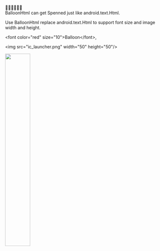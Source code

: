 🎈🎈🎈🎈🎈🎈  
BalloonHtml can get Spenned just like android.text.Html.

Use BalloonHtml replace android.text.Html to support font size and image width and height. 
 
\<font color="red" size="10">Balloon\</font>,  

\<img src="ic_launcher.png" width="50" height="50"/>

<img src="./creenshot_BalloonHtml.png" width="40%" height="40%">